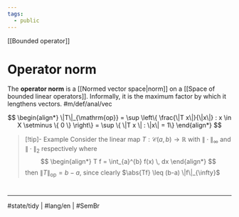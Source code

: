 ```yaml
---
tags:
  - public
---
```

[[Bounded operator]]
# Operator norm
The **operator norm** is a [[Normed vector space|norm]] on a [[Space of bounded linear operators]].
Informally, it is the maximum factor by which it lengthens vectors. #m/def/anal/vec

$$
\begin{align*}
\|T\|_{\mathrm{op}} = \sup \left\{  \frac{\|T x\|}{\|x\|} : x \in X \setminus \{ 0 \} \right\}
= \sup \{ \|T x \| : \|x\|  = 1\}
\end{align*}
$$

> [!tip]- Example
> Consider the linear map $T : \mathcal C{(a,b)} \to \mathbb{R}$ with $\|\cdot\|_{\infty}$ and $\|\cdot\|_{2}$ respectively
> where
> $$
> \begin{align*}
> T f = \int_{a}^{b} f(x) \, dx 
> \end{align*}
> $$
> then $\|T\|_{\text{op}} = b-a$, since clearly $\abs{Tf} \leq (b-a) \|f\|_{\infty}$



#
---
#state/tidy  | #lang/en | #SemBr
